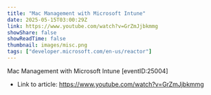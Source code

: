 ```yaml
---
title: "Mac Management with Microsoft Intune"
date: 2025-05-15T03:00:29Z
link: https://www.youtube.com/watch?v=GrZmJjbkmmg
showShare: false
showReadTime: false
thumbnail: images/misc.png
tags: ["developer.microsoft.com/en-us/reactor"]
---
```

Mac Management with Microsoft Intune [eventID:25004]

- Link to article: https://www.youtube.com/watch?v=GrZmJjbkmmg